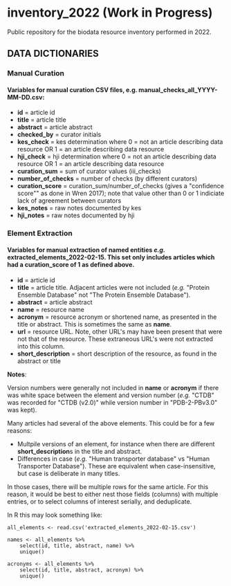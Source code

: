 # inventory_2022 (Work in Progress)
Public repository for the biodata resource inventory performed in 2022.

## DATA DICTIONARIES

### Manual Curation

#### Variables for manual curation CSV files, e.g. manual_checks_all_YYYY-MM-DD.csv:

* **id** = article id
* **title** = article title
* **abstract** = article abstract
* **checked_by** = curator initials
* **kes_check** = kes determination where 0 = not an article describing data resource OR 1 = an article describing data resource
* **hji_check** = hji determination where 0 = not an article describing data resource OR 1 = an article describing data resource
* **curation_sum** = sum of curator values (iii_checks)
* **number_of_checks** = number of checks (by different curators)
* **curation_score** = curation_sum/number_of_checks (gives a "confidence score"" as done in Wren 2017); note that value other than 0 or 1 indiciate lack of agreement between curators
* **kes_notes** = raw notes documented by kes
* **hji_notes** = raw notes documented by hji

### Element Extraction

#### Variables for manual extraction of named entities *e.g.* extracted_elements_2022-02-15. This set only includes articles which had a **curation_score** of 1 as defined above.

* **id** = article id
* **title** = article title. Adjacent articles were not included (*e.g.* "Protein Ensemble Database" not "The Protein Ensemble Database").
* **abstract** = article abstract
* **name** = resource name
* **acronym** = resource acronym or shortened name, as presented in the title or abstract. This is sometimes the same as **name**.
* **url** = resource URL. Note, other URL's may have been present that were not that of the resource. These extraneous URL's were not extracted into this column.
* **short_description** = short description of the resource, as found in the abstract or title

**Notes**:

Version numbers were generally not included in **name** or **acronym** if there was white space between the element and version number (*e.g.* "CTDB" was recorded for "CTDB (v2.0)" while version number in "PDB-2-PBv3.0" was kept).

Many articles had several of the above elements. This could be for a few reasons:

* Multpile versions of an element, for instance when there are different **short_description**s in the title and abstract.
* Differences in case (*e.g.* "Human transporter database" vs "Human Transporter Database"). These are equivalent when case-insensitive, but case is deliberate in many titles.



In those cases, there will be multiple rows for the same article. For this reason, it would be best to either nest those fields (columns) with multiple entries, or to select columns of interest serially, and deduplicate.

In R this may look something like:

```
all_elements <- read.csv('extracted_elements_2022-02-15.csv')

names <- all_elements %>%
    select(id, title, abstract, name) %>%
    unique()

acronyms <- all_elements %>%
    select(id, title, abstract, acronym) %>%
    unique()
```

